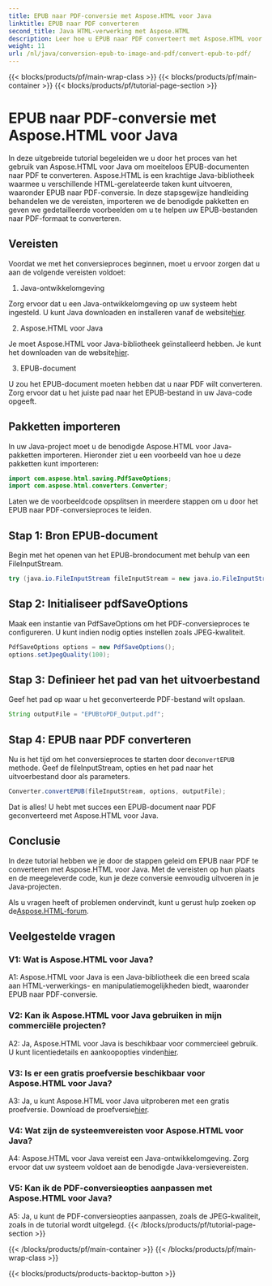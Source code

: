 ```yaml
---
title: EPUB naar PDF-conversie met Aspose.HTML voor Java
linktitle: EPUB naar PDF converteren
second_title: Java HTML-verwerking met Aspose.HTML
description: Leer hoe u EPUB naar PDF converteert met Aspose.HTML voor Java. Deze stapsgewijze handleiding behandelt vereisten, pakketimporten en codevoorbeelden. Ga aan de slag met EPUB naar PDF-conversie.
weight: 11
url: /nl/java/conversion-epub-to-image-and-pdf/convert-epub-to-pdf/
---
```


{{< blocks/products/pf/main-wrap-class >}}
{{< blocks/products/pf/main-container >}}
{{< blocks/products/pf/tutorial-page-section >}}

# EPUB naar PDF-conversie met Aspose.HTML voor Java

In deze uitgebreide tutorial begeleiden we u door het proces van het gebruik van Aspose.HTML voor Java om moeiteloos EPUB-documenten naar PDF te converteren. Aspose.HTML is een krachtige Java-bibliotheek waarmee u verschillende HTML-gerelateerde taken kunt uitvoeren, waaronder EPUB naar PDF-conversie. In deze stapsgewijze handleiding behandelen we de vereisten, importeren we de benodigde pakketten en geven we gedetailleerde voorbeelden om u te helpen uw EPUB-bestanden naar PDF-formaat te converteren.

## Vereisten

Voordat we met het conversieproces beginnen, moet u ervoor zorgen dat u aan de volgende vereisten voldoet:

1. Java-ontwikkelomgeving

 Zorg ervoor dat u een Java-ontwikkelomgeving op uw systeem hebt ingesteld. U kunt Java downloaden en installeren vanaf de website[hier](https://www.oracle.com/java/).

2. Aspose.HTML voor Java

 Je moet Aspose.HTML voor Java-bibliotheek geïnstalleerd hebben. Je kunt het downloaden van de website[hier](https://releases.aspose.com/html/java/).

3. EPUB-document

U zou het EPUB-document moeten hebben dat u naar PDF wilt converteren. Zorg ervoor dat u het juiste pad naar het EPUB-bestand in uw Java-code opgeeft.

## Pakketten importeren

In uw Java-project moet u de benodigde Aspose.HTML voor Java-pakketten importeren. Hieronder ziet u een voorbeeld van hoe u deze pakketten kunt importeren:

```java
import com.aspose.html.saving.PdfSaveOptions;
import com.aspose.html.converters.Converter;
```

Laten we de voorbeeldcode opsplitsen in meerdere stappen om u door het EPUB naar PDF-conversieproces te leiden.

## Stap 1: Bron EPUB-document

Begin met het openen van het EPUB-brondocument met behulp van een FileInputStream.

```java
try (java.io.FileInputStream fileInputStream = new java.io.FileInputStream("input.epub")) {
```

## Stap 2: Initialiseer pdfSaveOptions

Maak een instantie van PdfSaveOptions om het PDF-conversieproces te configureren. U kunt indien nodig opties instellen zoals JPEG-kwaliteit.

```java
PdfSaveOptions options = new PdfSaveOptions();
options.setJpegQuality(100);
```

## Stap 3: Definieer het pad van het uitvoerbestand

Geef het pad op waar u het geconverteerde PDF-bestand wilt opslaan.

```java
String outputFile = "EPUBtoPDF_Output.pdf";
```

## Stap 4: EPUB naar PDF converteren

 Nu is het tijd om het conversieproces te starten door de`convertEPUB` methode. Geef de fileInputStream, opties en het pad naar het uitvoerbestand door als parameters.

```java
Converter.convertEPUB(fileInputStream, options, outputFile);
```

Dat is alles! U hebt met succes een EPUB-document naar PDF geconverteerd met Aspose.HTML voor Java.

## Conclusie

In deze tutorial hebben we je door de stappen geleid om EPUB naar PDF te converteren met Aspose.HTML voor Java. Met de vereisten op hun plaats en de meegeleverde code, kun je deze conversie eenvoudig uitvoeren in je Java-projecten.

 Als u vragen heeft of problemen ondervindt, kunt u gerust hulp zoeken op de[Aspose.HTML-forum](https://forum.aspose.com/).

## Veelgestelde vragen

### V1: Wat is Aspose.HTML voor Java?

A1: Aspose.HTML voor Java is een Java-bibliotheek die een breed scala aan HTML-verwerkings- en manipulatiemogelijkheden biedt, waaronder EPUB naar PDF-conversie.

### V2: Kan ik Aspose.HTML voor Java gebruiken in mijn commerciële projecten?

 A2: Ja, Aspose.HTML voor Java is beschikbaar voor commercieel gebruik. U kunt licentiedetails en aankoopopties vinden[hier](https://purchase.aspose.com/buy).

### V3: Is er een gratis proefversie beschikbaar voor Aspose.HTML voor Java?

 A3: Ja, u kunt Aspose.HTML voor Java uitproberen met een gratis proefversie. Download de proefversie[hier](https://releases.aspose.com/html/java).

### V4: Wat zijn de systeemvereisten voor Aspose.HTML voor Java?

A4: Aspose.HTML voor Java vereist een Java-ontwikkelomgeving. Zorg ervoor dat uw systeem voldoet aan de benodigde Java-versievereisten.

### V5: Kan ik de PDF-conversieopties aanpassen met Aspose.HTML voor Java?

A5: Ja, u kunt de PDF-conversieopties aanpassen, zoals de JPEG-kwaliteit, zoals in de tutorial wordt uitgelegd.
{{< /blocks/products/pf/tutorial-page-section >}}

{{< /blocks/products/pf/main-container >}}
{{< /blocks/products/pf/main-wrap-class >}}

{{< blocks/products/products-backtop-button >}}

